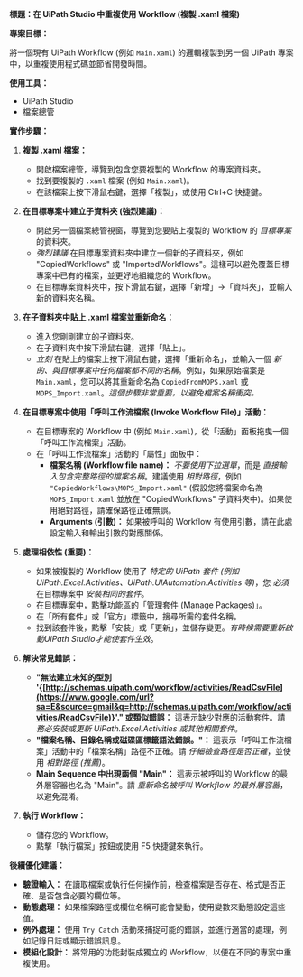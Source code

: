**標題：在 UiPath Studio 中重複使用 Workflow (複製 .xaml 檔案)**

**專案目標：**

將一個現有 UiPath Workflow (例如 `Main.xaml`) 的邏輯複製到另一個 UiPath 專案中，以重複使用程式碼並節省開發時間。

**使用工具：**

  * UiPath Studio
  * 檔案總管

**實作步驟：**

1.  **複製 .xaml 檔案：**

      * 開啟檔案總管，導覽到包含您要複製的 Workflow 的專案資料夾。
      * 找到要複製的 `.xaml` 檔案 (例如 `Main.xaml`)。
      * 在該檔案上按下滑鼠右鍵，選擇「複製」，或使用 Ctrl+C 快捷鍵。

2.  **在目標專案中建立子資料夾 (強烈建議)：**

      * 開啟另一個檔案總管視窗，導覽到您要貼上複製的 Workflow 的 *目標專案* 的資料夾。
      * *強烈建議* 在目標專案資料夾中建立一個新的子資料夾，例如 "CopiedWorkflows" 或 "ImportedWorkflows"。這樣可以避免覆蓋目標專案中已有的檔案，並更好地組織您的 Workflow。
      * 在目標專案資料夾中，按下滑鼠右鍵，選擇「新增」-\>「資料夾」，並輸入新的資料夾名稱。

3.  **在子資料夾中貼上 .xaml 檔案並重新命名：**

      * 進入您剛剛建立的子資料夾。
      * 在子資料夾中按下滑鼠右鍵，選擇「貼上」。
      * *立刻* 在貼上的檔案上按下滑鼠右鍵，選擇「重新命名」，並輸入一個 *新的、與目標專案中任何檔案都不同的名稱*。例如，如果原始檔案是 `Main.xaml`，您可以將其重新命名為 `CopiedFromMOPS.xaml` 或 `MOPS_Import.xaml`。*這個步驟非常重要，以避免檔案名稱衝突。*

4.  **在目標專案中使用「呼叫工作流檔案 (Invoke Workflow File)」活動：**

      * 在目標專案的 Workflow 中 (例如 `Main.xaml`)，從「活動」面板拖曳一個「呼叫工作流檔案」活動。
      * 在「呼叫工作流檔案」活動的「屬性」面板中：
          * **檔案名稱 (Workflow file name)：** *不要使用下拉選單*，而是 *直接輸入包含完整路徑的檔案名稱*。建議使用 *相對路徑*，例如 `"CopiedWorkflows\MOPS_Import.xaml"` (假設您將檔案命名為 `MOPS_Import.xaml` 並放在 "CopiedWorkflows" 子資料夾中)。如果使用絕對路徑，請確保路徑正確無誤。
          * **Arguments (引數)：** 如果被呼叫的 Workflow 有使用引數，請在此處設定輸入和輸出引數的對應關係。

5.  **處理相依性 (重要)：**

      * 如果被複製的 Workflow 使用了 *特定的 UiPath 套件 (例如 UiPath.Excel.Activities、UiPath.UIAutomation.Activities 等)*，您 *必須* 在目標專案中 *安裝相同的套件*。
      * 在目標專案中，點擊功能區的「管理套件 (Manage Packages)」。
      * 在「所有套件」或「官方」標籤中，搜尋所需的套件名稱。
      * 找到該套件後，點擊「安裝」或「更新」，並儲存變更。*有時候需要重新啟動UiPath Studio才能使套件生效*。

6.  **解決常見錯誤：**

      * **"無法建立未知的型別 '{[http://schemas.uipath.com/workflow/activities/ReadCsvFile](https://www.google.com/url?sa=E&source=gmail&q=http://schemas.uipath.com/workflow/activities/ReadCsvFile)}'." 或類似錯誤：** 這表示缺少對應的活動套件。請 *務必安裝或更新 UiPath.Excel.Activities 或其他相關套件*。
      * **"檔案名稱、目錄名稱或磁碟區標籤語法錯誤。"：** 這表示「呼叫工作流檔案」活動中的「檔案名稱」路徑不正確。請 *仔細檢查路徑是否正確*，並使用 *相對路徑 (推薦)*。
      * **Main Sequence 中出現兩個 "Main"：** 這表示被呼叫的 Workflow 的最外層容器也名為 "Main"。請 *重新命名被呼叫 Workflow 的最外層容器*，以避免混淆。

7.  **執行 Workflow：**

      * 儲存您的 Workflow。
      * 點擊「執行檔案」按鈕或使用 F5 快捷鍵來執行。

**後續優化建議：**

  * **驗證輸入：** 在讀取檔案或執行任何操作前，檢查檔案是否存在、格式是否正確、是否包含必要的欄位等。
  * **動態處理：** 如果檔案路徑或欄位名稱可能會變動，使用變數來動態設定這些值。
  * **例外處理：** 使用 `Try Catch` 活動來捕捉可能的錯誤，並進行適當的處理，例如記錄日誌或顯示錯誤訊息。
  * **模組化設計：** 將常用的功能封裝成獨立的 Workflow，以便在不同的專案中重複使用。
